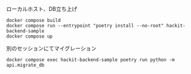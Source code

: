 ローカルホスト、DB立ち上げ
```bach
docker compose build
docker compose run --entrypoint "poetry install --no-root" hackit-backend-sample
docker compose up
```
別のセッションにてマイグレーション
```bach
docker compose exec hackit-backend-sample poetry run python -m api.migrate_db
```